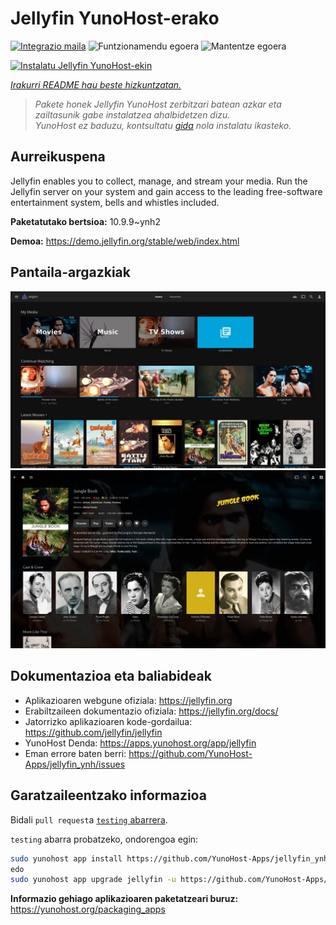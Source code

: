 <!--
Ohart ongi: README hau automatikoki sortu da <https://github.com/YunoHost/apps/tree/master/tools/readme_generator>ri esker
EZ editatu eskuz.
-->

# Jellyfin YunoHost-erako

[![Integrazio maila](https://dash.yunohost.org/integration/jellyfin.svg)](https://ci-apps.yunohost.org/ci/apps/jellyfin/) ![Funtzionamendu egoera](https://ci-apps.yunohost.org/ci/badges/jellyfin.status.svg) ![Mantentze egoera](https://ci-apps.yunohost.org/ci/badges/jellyfin.maintain.svg)

[![Instalatu Jellyfin YunoHost-ekin](https://install-app.yunohost.org/install-with-yunohost.svg)](https://install-app.yunohost.org/?app=jellyfin)

*[Irakurri README hau beste hizkuntzatan.](./ALL_README.md)*

> *Pakete honek Jellyfin YunoHost zerbitzari batean azkar eta zailtasunik gabe instalatzea ahalbidetzen dizu.*  
> *YunoHost ez baduzu, kontsultatu [gida](https://yunohost.org/install) nola instalatu ikasteko.*

## Aurreikuspena

Jellyfin enables you to collect, manage, and stream your media. Run the Jellyfin server on your system and gain access to the leading free-software entertainment system, bells and whistles included.


**Paketatutako bertsioa:** 10.9.9~ynh2

**Demoa:** <https://demo.jellyfin.org/stable/web/index.html>

## Pantaila-argazkiak

![Jellyfin(r)en pantaila-argazkia](./doc/screenshots/jellyfin-1.jpg)
![Jellyfin(r)en pantaila-argazkia](./doc/screenshots/jellyfin-2.jpg)

## Dokumentazioa eta baliabideak

- Aplikazioaren webgune ofiziala: <https://jellyfin.org>
- Erabiltzaileen dokumentazio ofiziala: <https://jellyfin.org/docs/>
- Jatorrizko aplikazioaren kode-gordailua: <https://github.com/jellyfin/jellyfin>
- YunoHost Denda: <https://apps.yunohost.org/app/jellyfin>
- Eman errore baten berri: <https://github.com/YunoHost-Apps/jellyfin_ynh/issues>

## Garatzaileentzako informazioa

Bidali `pull request`a [`testing` abarrera](https://github.com/YunoHost-Apps/jellyfin_ynh/tree/testing).

`testing` abarra probatzeko, ondorengoa egin:

```bash
sudo yunohost app install https://github.com/YunoHost-Apps/jellyfin_ynh/tree/testing --debug
edo
sudo yunohost app upgrade jellyfin -u https://github.com/YunoHost-Apps/jellyfin_ynh/tree/testing --debug
```

**Informazio gehiago aplikazioaren paketatzeari buruz:** <https://yunohost.org/packaging_apps>
